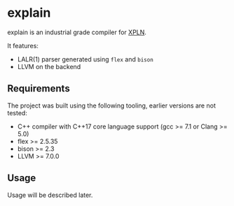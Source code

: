 # explain

explain is an industrial grade compiler for [XPLN].

[XPLN]: https://github.com/bozsahin/ceng444/blob/master/project-material/xpl-specs-fall2018.pdf

It features:

* LALR(1) parser generated using `flex` and `bison`
* LLVM on the backend

## Requirements

The project was built using the following tooling, earlier versions are not tested:

* C++ compiler with C++17 core language support (gcc >= 7.1 or Clang >= 5.0)
* flex >= 2.5.35
* bison >= 2.3
* LLVM >= 7.0.0

## Usage

Usage will be described later.
